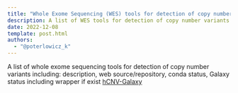 ```yaml
---
title: "Whole Exome Sequencing (WES) tools for detection of copy number variants and their status in Galaxy"
description: A list of WES tools for detection of copy number variants and their status in Galaxy
date: 2022-12-08
template: post.html
authors:
  - "@poterlowicz_k"
---
```


 A list of whole exome sequencing tools for detection of copy number variants including: description, web source/repository, conda status, Galaxy status including wrapper if exist [hCNV-Galaxy](https://github.com/users/khaled196/projects/1/views/1)
 
